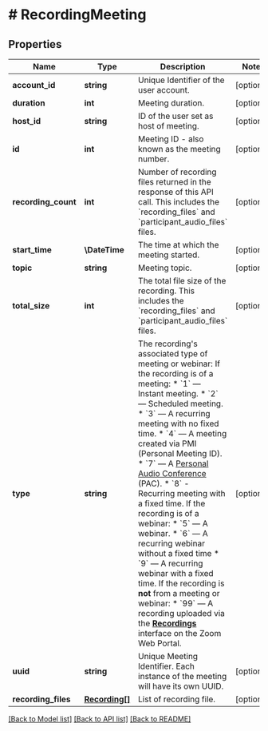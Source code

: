 # # RecordingMeeting

## Properties

Name | Type | Description | Notes
------------ | ------------- | ------------- | -------------
**account_id** | **string** | Unique Identifier of the user account. | [optional]
**duration** | **int** | Meeting duration. | [optional]
**host_id** | **string** | ID of the user set as host of meeting. | [optional]
**id** | **int** | Meeting ID - also known as the meeting number. | [optional]
**recording_count** | **int** | Number of recording files returned in the response of this API call. This includes the &#x60;recording_files&#x60; and  &#x60;participant_audio_files&#x60; files. | [optional]
**start_time** | **\DateTime** | The time at which the meeting started. | [optional]
**topic** | **string** | Meeting topic. | [optional]
**total_size** | **int** | The total file size of the recording. This includes the &#x60;recording_files&#x60; and &#x60;participant_audio_files&#x60; files. | [optional]
**type** | **string** | The recording&#39;s associated type of meeting or webinar:   If the recording is of a meeting:  * &#x60;1&#x60; — Instant meeting.  * &#x60;2&#x60; — Scheduled meeting.  * &#x60;3&#x60; — A recurring meeting with no fixed time.  * &#x60;4&#x60; — A meeting created via PMI (Personal Meeting ID).  * &#x60;7&#x60; — A [Personal Audio Conference](https://support.zoom.us/hc/en-us/articles/204517069-Getting-Started-with-Personal-Audio-Conference) (PAC).  * &#x60;8&#x60; - Recurring meeting with a fixed time.   If the recording is of a webinar:  * &#x60;5&#x60; — A webinar.  * &#x60;6&#x60; — A recurring webinar without a fixed time  * &#x60;9&#x60; — A recurring webinar with a fixed time.  If the recording is **not** from a meeting or webinar:   * &#x60;99&#x60; — A recording uploaded via the [**Recordings**](https://zoom.us/recording) interface on the Zoom Web Portal. | [optional]
**uuid** | **string** | Unique Meeting Identifier. Each instance of the meeting will have its own UUID. | [optional]
**recording_files** | [**Recording[]**](Recording.md) | List of recording file. | [optional]

[[Back to Model list]](../../README.md#models) [[Back to API list]](../../README.md#endpoints) [[Back to README]](../../README.md)
